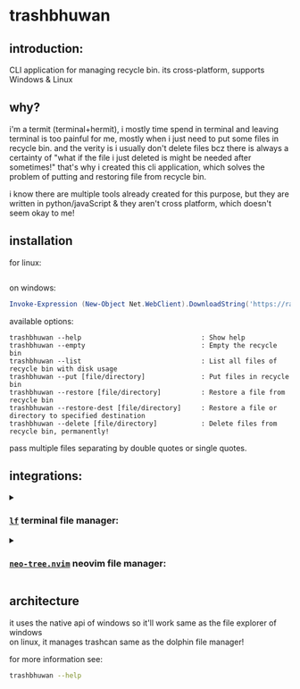# trashbhuwan

## introduction:
CLI application for managing recycle bin. its cross-platform, supports Windows & Linux

## why?
i'm a termit (terminal+hermit), i mostly time spend in terminal and leaving terminal is too painful for me, mostly when i just need to put some files in recycle bin.
and the verity is i usually don't delete files bcz there is always a certainty of "what if the file i just deleted is might be needed after sometimes!" that's
why i created this cli application, which solves the problem of putting and restoring file from recycle bin.

i know there are multiple tools already created for this purpose, but they are written in python/javaScript & they aren't cross platform, which doesn't seem okay to me!

## installation 

for linux:
```

```

on windows:
```ps1
Invoke-Expression (New-Object Net.WebClient).DownloadString('https://raw.githubusercontent.com/tribhuwan-kumar/trashbhuwan/refs/heads/main/install.ps1')
```

available options:

    trashbhuwan --help                              : Show help
    trashbhuwan --empty                             : Empty the recycle bin
    trashbhuwan --list                              : List all files of recycle bin with disk usage
    trashbhuwan --put [file/directory]              : Put files in recycle bin
    trashbhuwan --restore [file/directory]          : Restore a file from recycle bin
    trashbhuwan --restore-dest [file/directory]     : Restore a file or directory to specified destination
    trashbhuwan --delete [file/directory]           : Delete files from recycle bin, permanently!

pass multiple files separating by double quotes or single quotes.

## integrations:
<details>
<summary>

### [`lf`](https://github.com/gokcehan/lf) terminal file manager:
</summary>

###### use this functions & mapping to intergrate `trashbhuwan` with `lf`:

```bash
# for putting a file in recycle bin
cmd trash ${{
  files=$(printf "$fx" | tr '\n' ';')
  while [ "$files" ]; do
    file=${files%%;*}
    trashbhuwan -p "$(basename "$file")" 
    if [ "$files" = "$file" ]; then
      files=''
    else
      files="${files#*;}"
    fi
  done
}}

# for restoring a file from recycle bin
cmd restore_trash ${{
  files=$(printf "$fx" | tr '\n' ';')
  while [ "$files" ]; do
    file=${files%%;*}
    trashbhuwan -r "$(basename "$file")" 
    if [ "$files" = "$file" ]; then
      files=''
    else
      files="${files#*;}"
    fi
  done 
}}

# mappings
map D trash
map d restore_trash

# only for linux
map gt cd ~/.local/share/Trash/files
```

</details>

<details>
<summary>

### [`neo-tree.nvim`](https://github.com/nvim-neo-tree/neo-tree.nvim) neovim file manager:
</summary>

use my fork of [`neo-tree.nvim`](https://github.com/tribhuwan-kumar/neo-tree.nvim) with `trashbhuwan` integration [`tribhuwan-kumar/neo-tree.nvim`](https://github.com/tribhuwan-kumar/neo-tree.nvim). it'll help you managing recycle bin directly from neovim.

</details>


## architecture
it uses the native api of windows so it'll work same as the file explorer of windows<br>
on linux, it manages trashcan same as the dolphin file manager!

for more information see:
```bash
trashbhuwan --help
```
